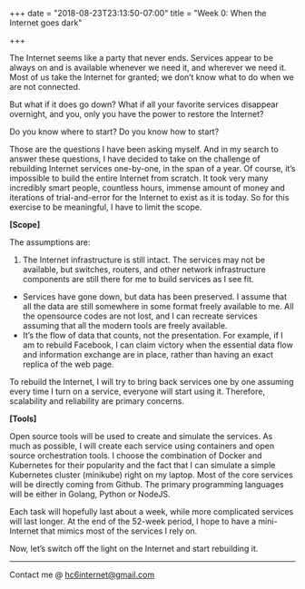 +++
date = "2018-08-23T23:13:50-07:00"
title = "Week 0: When the Internet goes dark"

+++

The Internet seems like a party that never ends. Services appear to be always on and is available whenever we need it, and wherever we need it. Most of us take the Internet for granted; we don’t know what to do when we are not connected.

But what if it does go down? What if all your favorite services disappear overnight, and you, only you have the power to restore the Internet?

Do you know where to start? Do you know how to start?

Those are the questions I have been asking myself. And in my search to answer these questions, I have decided to take on the challenge of rebuilding Internet services one-by-one, in the span of a year. Of course, it’s impossible to build the entire Internet from scratch. It took very many incredibly smart people, countless hours, immense amount of money and iterations of trial-and-error for the Internet to exist as it is today. So for this exercise to be meaningful, I have to limit the scope.

**[Scope]**

The assumptions are:

1. The Internet infrastructure is still intact. The services may not be available, but switches, routers, and other network infrastructure components are still there for me to build services as I see fit. 
* Services have gone down, but data has been preserved. I assume that all the data are still somewhere in some format freely available to me. All the opensource codes are not lost, and I can recreate services assuming that all the modern tools are freely available.
* It’s the flow of data that counts, not the presentation. For example, if I am to rebuild Facebook, I can claim victory when the essential data flow and information exchange are in place, rather than having an exact replica of the web page.

To rebuild the Internet, I will try to bring back services one by one assuming every time I turn on a service, everyone will start using it. Therefore, scalability and reliability are primary concerns.

**[Tools]**

Open source tools will be used to create and simulate the services. As much as possible, I will create each service using containers and open source orchestration tools. I choose the combination of Docker and Kubernetes for their popularity and the fact that I can simulate a simple Kubernetes cluster (minikube) right on my laptop. Most of the core services will be directly coming from Github. The primary programming languages will be either in Golang, Python or NodeJS.

Each task will hopefully last about a week, while more complicated services will last longer. At the end of the 52-week period, I hope to have a mini-Internet that mimics most of the services I rely on.

Now, let’s switch off the light on the Internet and start rebuilding it.

---
Contact me @ <hc6internet@gmail.com>
